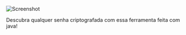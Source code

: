 
![Screenshot](https://uploaddeimagens.com.br/images/002/520/575/original/sha.png?1575070786)


Descubra qualquer senha criptografada com essa ferramenta feita com java!
